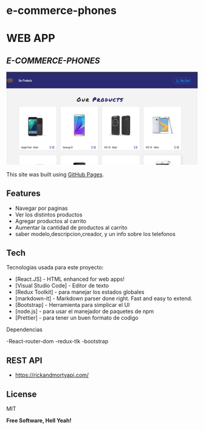 # e-commerce-phones

# WEB APP
## _E-COMMERCE-PHONES_

![Imagen de la parte header de la pagina.](https://github.com/AgredaLuis/e-commerce-phones/blob/main/public/imagen-commerce-phone.png)


This site was built using [GitHub Pages](https://pages.github.com/).

## Features

- Navegar por paginas
- Ver los distintos productos
- Agregar productos al carrito
- Aumentar la cantidad de productos al carrito
- saber modelo,descripcion,creador, y un info sobre los telefonos

## Tech

Tecnologias usada para este proyecto:

- [React.JS] - HTML enhanced for web apps!
- [Visual Studio Code] - Editor de texto
- [Redux Toolkit] - para manejar los estados globales
- [markdown-it] - Markdown parser done right. Fast and easy to extend.
- [Bootstrap] - Herramienta para simplicar el UI
- [node.js] - para usar el manejador de paquetes de npm
- [Prettier] - para tener un buen formato de codigo

Dependencias 

-React-router-dom
-redux-tlk
-bootstrap

## REST API
- https://rickandmortyapi.com/

## License

MIT

**Free Software, Hell Yeah!**
